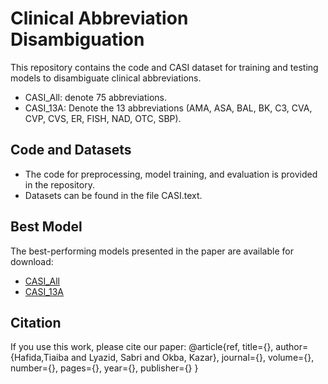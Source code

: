# Clinical Abbreviation Disambiguation

This repository contains the code and CASI dataset for training and testing models to disambiguate clinical abbreviations. 
- CASI_All: denote 75 abbreviations.
- CASI_13A: Denote the 13 abbreviations (AMA, ASA, BAL, BK, C3, CVA, CVP, CVS, ER, FISH, NAD, OTC, SBP).

## Code and Datasets
- The code for preprocessing, model training, and evaluation is provided in the repository.
- Datasets can be found in the file CASI.text.

## Best Model
The best-performing models presented in the paper are available for download:
- [CASI_All](https://drive.google.com/drive/folders/1rJng4H9MFYG6GuSDjtrpdwi0dYXaMxYx?usp=sharing)
- [CASI_13A](https://drive.google.com/drive/folders/1qXqw6s1OhfHam4hYcZI8exz4yW7yqBV4?usp=sharing)


## Citation
If you use this work, please cite our paper:
@article{ref,
	title={},
	author={Hafida,Tiaiba and Lyazid, Sabri and Okba, Kazar},
	journal={},
	volume={},
	number={},
	pages={},
	year={},
	publisher={}
}

